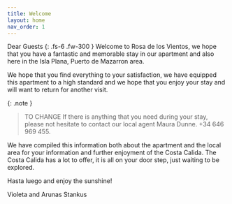 ```yaml
---
title: Welcome
layout: home
nav_order: 1
---
```



Dear Guests
{: .fs-6 .fw-300 }
Welcome to Rosa de los Vientos, we hope that you have a fantastic and memorable stay in our apartment and also here in the Isla Plana, Puerto de Mazarron area.

We hope that you find everything to your satisfaction, we have equipped this apartment to a high standard and we hope that you enjoy your stay and will want to return for another visit.

{: .note }
> TO CHANGE
> If there is anything that you need during your stay, please not hesitate to contact our local agent Maura Dunne. +34 646 969 455.

We have compiled this information both about the apartment and the local area for your information and further enjoyment of the Costa Calida. The Costa Calida has a lot to offer, it is all on your door step, just waiting to be explored.

Hasta luego and enjoy the sunshine!

Violeta and Arunas Stankus